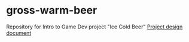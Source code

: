 # gross-warm-beer
Repository for Intro to Game Dev project "Ice Cold Beer"
[Project design document](https://github.com/fatjosephina/gross-warm-beer/blob/master/Documentation/DesignDocument.md)
